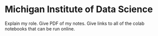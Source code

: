 # Michigan Institute of Data Science

Explain my role. Give PDF of my notes. Give links to all of the colab notebooks that can be run online.
